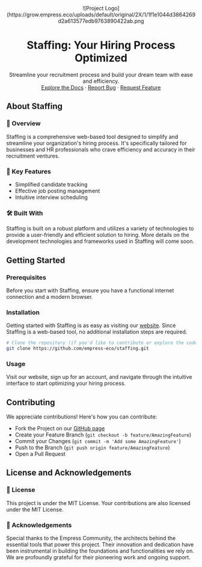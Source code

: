 <div align="center">
![Project Logo](https://grow.empress.eco/uploads/default/original/2X/1/1f1e1044d3864269d2a613577edb9763890422ab.png
<h1 align="center">Staffing: Your Hiring Process Optimized</h1>
<p align="center">
Streamline your recruitment process and build your dream team with ease and efficiency.
<br />
<a href="https://grow.empress.eco/">Explore the Docs</a>
·
<a href="https://github.com/empress-eco/staffing/issues">Report Bug</a>
·
<a href="https://github.com/empress-eco/staffing/issues">Request Feature</a>
</p>
</div>

## About Staffing

### 📖 Overview
Staffing is a comprehensive web-based tool designed to simplify and streamline your organization's hiring process. It's specifically tailored for businesses and HR professionals who crave efficiency and accuracy in their recruitment ventures.

### 🌟 Key Features
- Simplified candidate tracking
- Effective job posting management
- Intuitive interview scheduling

### 🛠 Built With
Staffing is built on a robust platform and utilizes a variety of technologies to provide a user-friendly and efficient solution to hiring. More details on the development technologies and frameworks used in Staffing will come soon.

## Getting Started

### Prerequisites
Before you start with Staffing, ensure you have a functional internet connection and a modern browser.

### Installation
Getting started with Staffing is as easy as visiting our [website](https://empress.eco/). Since Staffing is a web-based tool, no additional installation steps are required.

```sh
# Clone the repository (if you'd like to contribute or explore the code)
git clone https://github.com/empress-eco/staffing.git
```

### Usage
Visit our website, sign up for an account, and navigate through the intuitive interface to start optimizing your hiring process.

## Contributing
We appreciate contributions! Here's how you can contribute:

- Fork the Project on our [GitHub page](https://github.com/empress-eco/staffing)
- Create your Feature Branch (`git checkout -b feature/AmazingFeature`)
- Commit your Changes (`git commit -m 'Add some AmazingFeature'`)
- Push to the Branch (`git push origin feature/AmazingFeature`)
- Open a Pull Request

## License and Acknowledgements

### 📜 License
This project is under the MIT License. Your contributions are also licensed under the MIT License.

### 🙏 Acknowledgements
Special thanks to the Empress Community, the architects behind the essential tools that power this project. Their innovation and dedication have been instrumental in building the foundations and functionalities we rely on. We are profoundly grateful for their pioneering work and ongoing support.